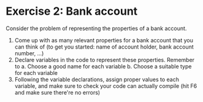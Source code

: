 ﻿# Exercise 2: Bank account

Consider the problem of representing the properties of a 
bank account. 
 
1. Come up with as many relevant properties for a bank account 
that you can think of (to get you started: name of account 
holder, bank account number, ...) 
2. Declare variables in the code to represent these properties. 
Remember to 
a. Choose a good name for each variable 
b. Choose a suitable type for each variable 
3. Following the variable declarations, assign proper 
values to each variable, and make sure to check your 
code can actually compile (hit F6 and make sure there're no errors) 